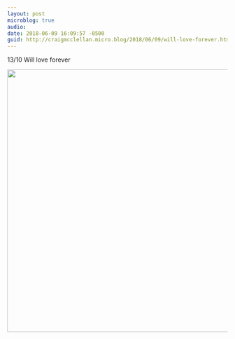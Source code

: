 ```yaml
---
layout: post
microblog: true
audio: 
date: 2018-06-09 16:09:57 -0500
guid: http://craigmcclellan.micro.blog/2018/06/09/will-love-forever.html
---
```

13/10 Will love forever

<img src="http://craigmcclellan.com/uploads/2018/d12efbc525.jpg" width="600" height="600" />
